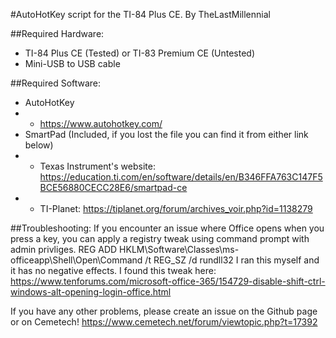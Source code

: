 #AutoHotKey script for the TI-84 Plus CE.
By TheLastMillennial

##Required Hardware:
 - TI-84 Plus CE (Tested) or TI-83 Premium CE (Untested)
 - Mini-USB to USB cable

##Required Software:
 - AutoHotKey 
 - - https://www.autohotkey.com/
 - SmartPad (Included, if you lost the file you can find it from either link below) 
 - - Texas Instrument's website: https://education.ti.com/en/software/details/en/B346FFA763C147F5BCE56880CECC28E6/smartpad-ce
 - - TI-Planet: https://tiplanet.org/forum/archives_voir.php?id=1138279

##Troubleshooting:
If you encounter an issue where Office opens when you press a key, you can apply a registry tweak using command prompt with admin privliges.
REG ADD HKLM\Software\Classes\ms-officeapp\Shell\Open\Command /t REG_SZ /d rundll32
I ran this myself and it has no negative effects. I found this tweak here: https://www.tenforums.com/microsoft-office-365/154729-disable-shift-ctrl-windows-alt-opening-login-office.html

If you have any other problems, please create an issue on the Github page or on Cemetech!
https://www.cemetech.net/forum/viewtopic.php?t=17392